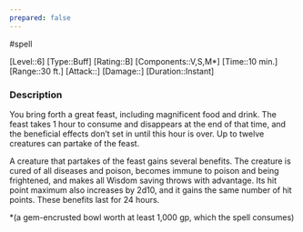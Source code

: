 ```yaml
---
prepared: false
---
```

#spell

[Level::6]
[Type::Buff]
[Rating::B]
[Components::V,S,M*]
[Time::10 min.]
[Range::30 ft.]
[Attack::]
[Damage::]
[Duration::Instant]
### Description

You bring forth a great feast, including magnificent food and drink. The feast takes 1 hour to consume and disappears at the end of that time, and the beneficial effects don’t set in until this hour is over. Up to twelve creatures can partake of the feast.

A creature that partakes of the feast gains several benefits. The creature is cured of all diseases and poison, becomes immune to poison and being frightened, and makes all Wisdom saving throws with advantage. Its hit point maximum also increases by 2d10, and it gains the same number of hit points. These benefits last for 24 hours.

\*(a gem-encrusted bowl worth at least 1,000 gp, which the spell consumes)